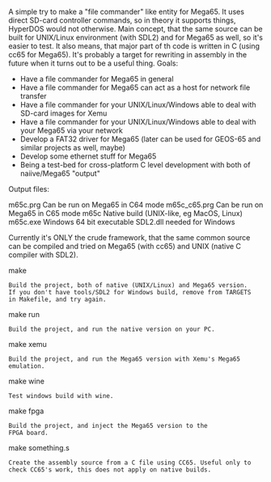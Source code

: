 A simple try to make a "file commander" like entity for Mega65. It uses direct SD-card
controller commands, so in theory it supports things, HyperDOS would not otherwise.
Main concept, that the same source can be built for UNIX/Linux environment (with SDL2)
and for Mega65 as well, so it's easier to test. It also means, that major part of th
code is written in C (using cc65 for Mega65). It's probably a target for rewriting in
assembly in the future when it turns out to be a useful thing. Goals:

* Have a file commander for Mega65 in general
* Have a file commander for Mega65 can act as a host for network file transfer
* Have a file commander for your UNIX/Linux/Windows able to deal with SD-card images
  for Xemu
* Have a file commander for your UNIX/Linux/Windows able to deal with your Mega65
  via your network
* Develop a FAT32 driver for Mega65 (later can be used for GEOS-65 and similar
  projects as well, maybe)
* Develop some ethernet stuff for Mega65
* Being a test-bed for cross-platform C level development with both of naiive/Mega65
  "output"

Output files:

  m65c.prg	Can be run on Mega65 in C64 mode
  m65c_c65.prg	Can be run on Mega65 in C65 mode
  m65c		Native build (UNIX-like, eg MacOS, Linux)
  m65c.exe	Windows 64 bit executable
  SDL2.dll	needed for Windows

Currently it's ONLY the crude framework, that the same common source can be compiled
and tried on Mega65 (with cc65) and UNIX (native C compiler with SDL2).


make

	Build the project, both of native (UNIX/Linux) and Mega65 version.
	If you don't have tools/SDL2 for Windows build, remove from TARGETS
	in Makefile, and try again.

make run

	Build the project, and run the native version on your PC.

make xemu

	Build the project, and run the Mega65 version with Xemu's Mega65
	emulation.

make wine

	Test windows build with wine.

make fpga

	Build the project, and inject the Mega65 version to the
	FPGA board.

make something.s

	Create the assembly source from a C file using CC65. Useful only to
	check CC65's work, this does not apply on native builds.
